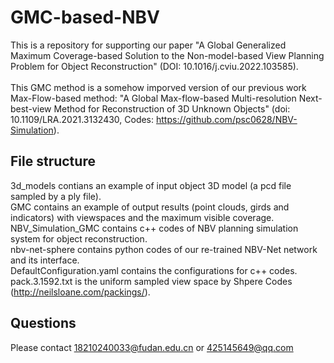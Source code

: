 # GMC-based-NBV
This is a repository for supporting our paper "A Global Generalized Maximum Coverage-based Solution to the Non-model-based View Planning Problem for Object Reconstruction" (DOI: 10.1016/j.cviu.2022.103585).
<br>
<br>
This GMC method is a somehow imporved version of our previous work Max-Flow-based method: "A Global Max-flow-based Multi-resolution Next-best-view Method for Reconstruction of 3D Unknown Objects" (doi: 10.1109/LRA.2021.3132430, Codes: https://github.com/psc0628/NBV-Simulation).
## File structure
3d_models contians an example of input object 3D model (a pcd file sampled by a ply file). 
<br>
GMC contains an example of output results (point clouds, girds and indicators) with viewspaces and the maximum visible coverage.
<br>
NBV_Simulation_GMC contains c++ codes of NBV planning simulation system for object reconstruction.
<br>
nbv-net-sphere contains python codes of our re-trained NBV-Net network and its interface. 
<br>
DefaultConfiguration.yaml contains the configurations for c++ codes.
<br>
pack.3.1592.txt is the uniform sampled view space by Shpere Codes (http://neilsloane.com/packings/).
## Questions
Please contact 18210240033@fudan.edu.cn or 425145649@qq.com

